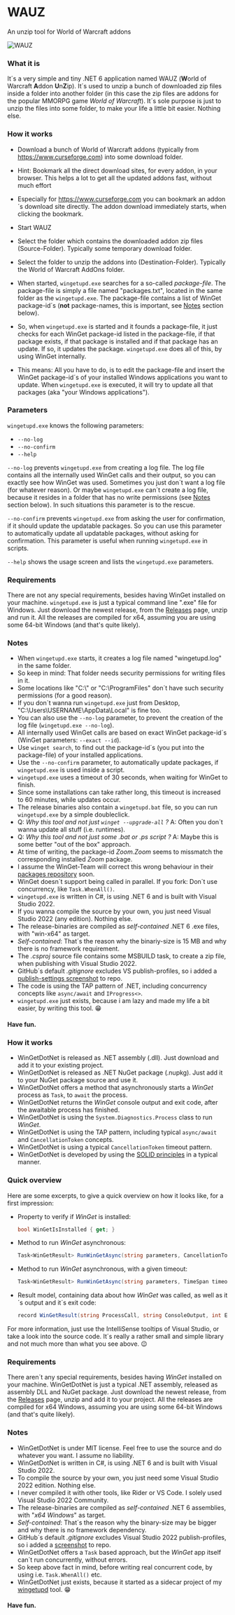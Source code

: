 # WAUZ
An unzip tool for World of Warcraft addons

![WAUZ](screenshot.png)

### What it is
It´s a very simple and tiny .NET 6 application named WAUZ (**W**orld of Warcraft **A**ddon **U**n**Z**ip). It´s used to unzip a bunch of downloaded zip files  inside a folder into another folder (in this case the zip files are addons for the popular MMORPG game *World of Warcraft*). It´s sole purpose is just to unzip the files into some folder, to make your life a little bit easier. Nothing else.

### How it works
- Download a bunch of World of Warcraft addons (typically from https://www.curseforge.com) into some download folder.
- Hint: Bookmark all the direct download sites, for every addon, in your browser. This helps a lot to get all the updated addons fast, without much effort
- Especially for https://www.curseforge.com you can bookmark an addon´s download site directly. The addon download immediately starts, when clicking the bookmark.
- Start WAUZ
- Select the folder which contains the downloaded addon zip files (Source-Folder). Typically some temporary download folder.
- Select the folder to unzip the addons into (Destination-Folder). Typically the World of Warcraft AddOns folder.





- When started, `wingetupd.exe` searches for a so-called _package-file_. The package-file is simply a file named "packages.txt", located in the same folder as the `wingetupd.exe`. The package-file contains a list of WinGet package-id´s (__not__ package-names, this is important, see [Notes](#Notes) section below).
- So, when `wingetupd.exe` is started and it founds a package-file, it just checks for each WinGet package-id listed in the package-file, if that package exists, if that package is installed and if that package has an update. If so, it updates the package. `wingetupd.exe` does all of this, by using WinGet internally.
- This means: All you have to do, is to edit the package-file and insert the WinGet package-id´s of your installed Windows applications you want to update. When `wingetupd.exe` is executed, it will try to update all that packages (aka "your Windows applications").

### Parameters
`wingetupd.exe` knows the following parameters:
- `--no-log`
- `--no-confirm`
- `--help`

`--no-log` prevents `wingetupd.exe` from creating a log file. The log file contains all the internally used WinGet calls and their output, so you can exactly see how WinGet was used. Sometimes you just don´t want a log file (for whatever reason). Or maybe `wingetupd.exe` can´t create a log file, because it resides in a folder that has no write permissions (see [Notes](#Notes) section below). In such situations this parameter is to the rescue.

`--no-confirm` prevents `wingetupd.exe` from asking the user for confirmation, if it should update the updatable packages. So you can use this parameter to automatically update all updatable packages, without asking for confirmation. This parameter is useful when running `wingetupd.exe` in scripts.

`--help` shows the usage screen and lists the `wingetupd.exe` parameters.

### Requirements
There are not any special requirements, besides having WinGet installed on your machine. `wingetupd.exe` is just a typical command line ".exe" file for Windows. Just download the newest release, from the [Releases](https://github.com/MBODM/wingetupd/releases) page, unzip and run it. All the releases are compiled for x64, assuming you are using some 64-bit Windows (and that's quite likely).

### Notes
- When `wingetupd.exe` starts, it creates a log file named "wingetupd.log" in the same folder.
- So keep in mind: That folder needs security permissions for writing files in it.
- Some locations like "C:\\" or "C:\ProgramFiles" don´t have such security permissions (for a good reason).
- If you don´t wanna run `wingetupd.exe` just from Desktop, "C:\Users\USERNAME\AppData\Local" is fine too.
- You can also use the `--no-log` parameter, to prevent the creation of the log file (`wingetupd.exe --no-log`).
- All internally used WinGet calls are based on exact WinGet package-id´s (WinGet parameters: `--exact --id`).
- Use `winget search`, to find out the package-id´s (you put into the package-file) of your installed applications.
- Use the `--no-confirm` parameter, to automatically update packages, if `wingetupd.exe` is used inside a script.
- `wingetupd.exe` uses a timeout of 30 seconds, when waiting for WinGet to finish.
- Since some installations can take rather long, this timeout is increased to 60 minutes, while updates occur.
- The release binaries also contain a `wingetupd.bat` file, so you can run `wingetupd.exe` by a simple doubleclick.
- Q: _Why this tool and not just `winget --upgrade-all` ?_ A: Often you don´t wanna update all stuff (i.e. runtimes).
- Q: _Why this tool and not just some .bat or .ps script ?_ A: Maybe this is some better "out of the box" approach.
- At time of writing, the package-id _Zoom.Zoom_ seems to missmatch the corresponding installed _Zoom_ package.
- I assume the WinGet-Team will correct this wrong behaviour in their [packages repository](https://github.com/microsoft/winget-pkgs/tree/master/manifests) soon.
- WinGet doesn´t support being called in parallel. If you fork: Don´t use concurrency, like `Task.WhenAll()`.
- `wingetupd.exe` is written in C#, is using .NET 6 and is built with Visual Studio 2022.
- If you wanna compile the source by your own, you just need Visual Studio 2022 (any edition). Nothing else.
- The release-binaries are compiled as _self-contained_ .NET 6 .exe files, with "win-x64" as target.
- _Self-contained_: That´s the reason why the binariy-size is 15 MB and why there is no framework requirement.
- The _.csproj_ source file contains some MSBUILD task, to create a zip file, when publishing with Visual Studio 2022.
- GitHub´s default _.gitignore_ excludes VS publish-profiles, so i added a [publish-settings screenshot](img/screenshot-publish-settings.png) to repo.
- The code is using the TAP pattern of .NET, including concurrency concepts like `async/await` and `IProgress<>`.
- `wingetupd.exe` just exists, because i am lazy and made my life a bit easier, by writing this tool. :grin:

#### Have fun.



### How it works
- WinGetDotNet is released as .NET assembly (.dll). Just download and add it to your existing project.
- WinGetDotNet is released as .NET NuGet package (.nupkg). Just add it to your NuGet package source and use it.
- WinGetDotNet offers a method that asynchronously starts a _WinGet_ process as `Task`, to `await` the process.
- WinGetDotNet returns the _WinGet_ console output and exit code, after the awaitable process has finished.
- WinGetDotNet is using the `System.Diagnostics.Process` class to run _WinGet_.
- WinGetDotNet is using the TAP pattern, including typical `async/await` and `CancellationToken` concepts.
- WinGetDotNet is using a typical `CancellationToken` timeout pattern.
- WinGetDotNet is developed by using the [SOLID principles](https://en.wikipedia.org/wiki/SOLID) in a typical manner.

### Quick overview

Here are some excerpts, to give a quick overview on how it looks like, for a first impression:

- Property to verify if _WinGet_ is installed:
    ```csharp
    bool WinGetIsInstalled { get; }
    ```
- Method to run _WinGet_ asynchronous:
    ```csharp
    Task<WinGetResult> RunWinGetAsync(string parameters, CancellationToken cancellationToken = default)
    ```
- Method to run _WinGet_ asynchronous, with a given timeout:
    ```csharp
    Task<WinGetResult> RunWinGetAsync(string parameters, TimeSpan timeout, CancellationToken cancellationToken = default)
    ```
- Result model, containing data about how _WinGet_ was called, as well as it´s output and it´s exit code:
    ```csharp
    record WinGetResult(string ProcessCall, string ConsoleOutput, int ExitCode);
    ```
For more information, just use the IntelliSense tooltips of Visual Studio, or take a look into the source code. It´s really a rather small and simple library and not much more than what you see above. 😉

### Requirements
There aren´t any special requirements, besides having _WinGet_ installed on your machine. WinGetDotNet is just a typical .NET assembly, released as assembly DLL and NuGet package. Just download the newest release, from the [Releases](https://github.com/MBODM/WinGetDotNet/releases) page, unzip and add it to your project. All the releases are compiled for x64 Windows, assuming you are using some 64-bit Windows (and that's quite likely).

### Notes
- WinGetDotNet is under MIT license. Feel free to use the source and do whatever you want. I assume no liability.
- WinGetDotNet is written in C#, is using .NET 6 and is built with Visual Studio 2022.
- To compile the source by your own, you just need some Visual Studio 2022 edition. Nothing else.
- I never compiled it with other tools, like Rider or VS Code. I solely used Visual Studio 2022 Community.
- The release-binaries are compiled as _self-contained_ .NET 6 assemblies, with "_x64 Windows_" as target.
- _Self-contained_: That´s the reason why the binary-size may be bigger and why there is no framework dependency.
- GitHub´s default _.gitignore_ excludes Visual Studio 2022 publish-profiles, so i added a [screenshot](img/screenshot-publish-settings.png) to repo.
- WinGetDotNet offers a `Task` based approach, but the _WinGet_ app itself can´t run concurrently, without errors.
- So keep above fact in mind, before writing real concurrent code, by using i.e. `Task.WhenAll()` etc.
- WinGetDotNet just exists, because it started as a sidecar project of my  [wingetupd](https://github.com/MBODM/wingetupd) tool. :grin:

#### Have fun.


